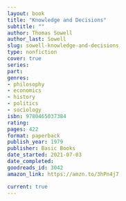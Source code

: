 ```yaml
---
layout: book
title: "Knowledge and Decisions"
subtitle: ""
author: Thomas Sowell
author_last: Sowell
slug: sowell-knowledge-and-decisions
type: nonfiction
cover: true
series: 
part: 
genres:
- philosophy
- economics
- history
- politics
- sociology
isbn: 9780465037384
rating: 
pages: 422
format: paperback
publish_year: 1979
publisher: Basic Books
date_started: 2021-07-03
date_completed: 
goodreads_id: 3042
amazon_link: https://amzn.to/3hPn4j7

current: true
---
```

